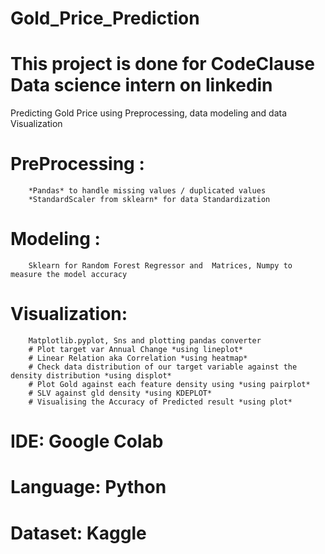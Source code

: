 # Gold_Price_Prediction
# This project is done for CodeClause Data science intern on linkedin

Predicting Gold Price using Preprocessing, data modeling and data Visualization
# PreProcessing : 
        *Pandas* to handle missing values / duplicated values
        *StandardScaler from sklearn* for data Standardization 
# Modeling : 
        Sklearn for Random Forest Regressor and  Matrices, Numpy to measure the model accuracy
# Visualization:  
        Matplotlib.pyplot, Sns and plotting pandas converter
        # Plot target var Annual Change *using lineplot*
        # Linear Relation aka Correlation *using heatmap*
        # Check data distribution of our target variable against the density distribution *using displot*
        # Plot Gold against each feature density using *using pairplot*
        # SLV against gld density *using KDEPLOT*
        # Visualising the Accuracy of Predicted result *using plot*
# IDE: Google Colab
# Language: Python
# Dataset: Kaggle
